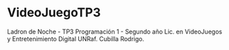 # VideoJuegoTP3
Ladron de Noche - TP3 
Programación 1 - Segundo año Lic. en VideoJuegos y Entretenimiento Digital
UNRaf.
Cubilla Rodrigo.
